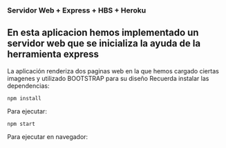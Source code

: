### Servidor Web + Express + HBS + Heroku
En esta aplicacion hemos implementado un servidor web que se inicializa la ayuda de la herramienta express
--
La aplicación renderiza dos paginas web en la que hemos cargado ciertas imagenes y utilizado BOOTSTRAP para su diseño
Recuerda instalar las dependencias:

```
npm install
```

Para ejecutar:

```
npm start
```
Para ejecutar en navegador:


